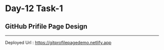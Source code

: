 # Day-12 Task-1 

## GitHub Prifile Page Design

***
Deployed Url : https://gitprofilepagedemo.netlify.app 
